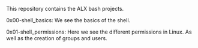 This repository contains the ALX bash projects. 

0x00-shell_basics: We see the basics of the shell.

0x01-shell_permissions: Here we see the different permissions in Linux. As well as the creation of groups and users.
